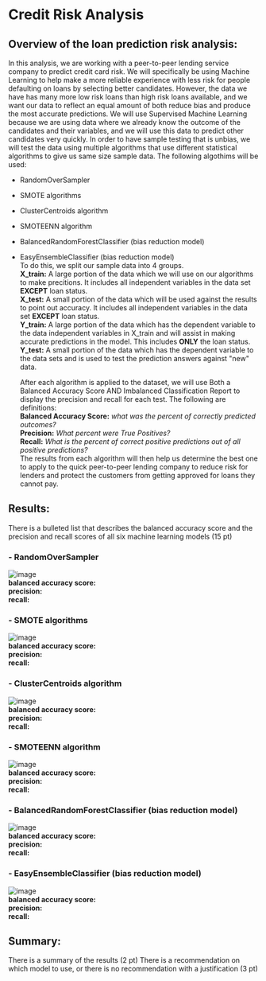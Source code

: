 # Credit Risk Analysis
## Overview of the loan prediction risk analysis:
  In this analysis, we are working with a peer-to-peer lending service company to predict credit card risk. We will specifically be using Machine Learning to help make a more reliable experience with less risk for people defaulting on loans by selecting better candidates. However, the data we have has many more low risk loans than high risk loans available, and we want our data to reflect an equal amount of both reduce bias and produce the most accurate predictions. We will use Supervised Machine Learning because we are using data where we already know the outcome of the candidates and their variables, and we will use this data to predict other candidates very quickly. In order to have sample testing that is unbias, we will test the data using multiple algorithms that use different statistical algorithms to give us same size sample data. The following algothims will be used:
- RandomOverSampler
- SMOTE algorithms
- ClusterCentroids algorithm
- SMOTEENN algorithm
- BalancedRandomForestClassifier (bias reduction model)
- EasyEnsembleClassifier (bias reduction model)</br>
  To do this, we split our sample data into 4 groups.</br>
**X_train:** A large portion of the data which we will use on our algorithms to make precitions. It includes all independent variables in the data set **EXCEPT** loan status.</br>
**X_test:** A small portion of the data which will be used against the results to point out accuracy. It includes all independent variables in the data set **EXCEPT** loan status.</br>
**Y_train:** A large portion of the data which has the dependent variable to the data independent variables in X_train and will assist in making accurate predictions in the model. This includes **ONLY** the loan status.</br>
**Y_test:** A small portion of the data which has the dependent variable to the data sets and is used to test the prediction answers against "new" data.</br>

  After each algorithm is applied to the dataset, we will use Both a Balanced Accuracy Score AND Imbalanced Classification Report to display the precision and recall for each test. The following are definitions:</br>
**Balanced Accuracy Score:** *what was the percent of correctly predicted outcomes?*</br>
**Precision:** *What percent were True Positives?*</br>
**Recall:** *What is the percent of correct positive predictions out of all positive predictions?*</br>
  The results from each algorithm will then help us determine the best one to apply to the quick peer-to-peer lending company to reduce risk for lenders and protect the customers from getting approved for loans they cannot pay.</br>
  
## Results:

There is a bulleted list that describes the balanced accuracy score and the precision and recall scores of all six machine learning models (15 pt)
### - RandomOverSampler
![image](photos/.png)</br>
**balanced accuracy score:**</br>
**precision:**</br>
**recall:**</br>
### - SMOTE algorithms
![image](photos/.png)</br>
**balanced accuracy score:**</br>
**precision:**</br>
**recall:**</br>
### - ClusterCentroids algorithm
![image](photos/.png)</br>
**balanced accuracy score:**</br>
**precision:**</br>
**recall:**</br>
### - SMOTEENN algorithm
![image](photos/.png)</br>
**balanced accuracy score:**</br>
**precision:**</br>
**recall:**</br>
### - BalancedRandomForestClassifier (bias reduction model)
![image](photos/.png)</br>
**balanced accuracy score:**</br>
**precision:**</br>
**recall:**</br>
### - EasyEnsembleClassifier (bias reduction model)
![image](photos/.png)</br>
**balanced accuracy score:**</br>
**precision:**</br>
**recall:**</br>
## Summary:
There is a summary of the results (2 pt)
There is a recommendation on which model to use, or there is no recommendation with a justification (3 pt)
